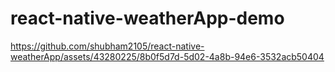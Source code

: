 # react-native-weatherApp-demo

https://github.com/shubham2105/react-native-weatherApp/assets/43280225/8b0f5d7d-5d02-4a8b-94e6-3532acb50404


